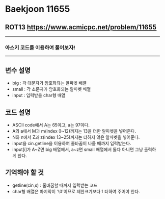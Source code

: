 Baekjoon 11655
=============
ROT13  <https://www.acmicpc.net/problem/11655>
---------------
- - -
###  아스키 코드를 이용하여 풀어보자!
- - -
## 변수 설명
- big : 각 대문자가 암호화되는 알파벳 배열
- small : 각 소문자가 암호화되는 알파벳 배열
- input : 입력받을 char형 배열
## 코드 설명
- ASCII code에서 A는 65이고, a는 97이다.
- A와 a에서 M과 m(index 0~12)까지는 13을 더한 알파벳을 넣어준다.
- N와 n에서 Z과 z(index 13~25)까지는 더하지 않은 알파벳을 넣어준다. 
- input을 cin.getline을 이용하여 줄바꿈이 나올 때까지 입력받는다.
- input[i]가 A~Z면 big 배열에서, a~z면 small 배열에서 둘다 아니면 그냥 출력하게 한다.
## 기억해야 할 것
- getline(cin,s) : 줄바꿈할 때까지 입력받는 코드
- char형 배열은 마지막이 '\0'이므로 제한크기보다 1 더하여 주어야 한다.
